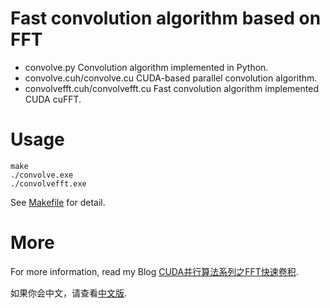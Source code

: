 # Fast convolution algorithm based on FFT

* convolve.py Convolution algorithm implemented in Python.
* convolve.cuh/convolve.cu CUDA-based parallel convolution algorithm.
* convolvefft.cuh/convolvefft.cu Fast convolution algorithm implemented CUDA cuFFT.

# Usage

```shell
make
./convolve.exe
./convolvefft.exe
```

See [Makefile](Makefile) for detail.

# More

For more information, read my Blog [CUDA并行算法系列之FFT快速卷积](http://blog.5long.me/2016/algorithms-on-cuda-fft-convolution/).

如果你会中文，请查看[中文版](readme_cn.md).